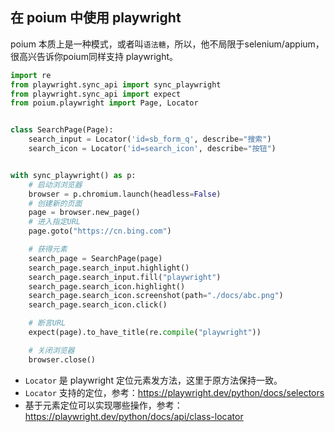 ## 在 poium 中使用 playwright

poium 本质上是一种模式，或者叫`语法糖`，所以，他不局限于selenium/appium，很高兴告诉你poium同样支持 playwright。

```python
import re
from playwright.sync_api import sync_playwright
from playwright.sync_api import expect
from poium.playwright import Page, Locator


class SearchPage(Page):
    search_input = Locator('id=sb_form_q', describe="搜索")
    search_icon = Locator('id=search_icon', describe="按钮")


with sync_playwright() as p:
    # 启动浏浏览器
    browser = p.chromium.launch(headless=False)
    # 创建新的页面
    page = browser.new_page()
    # 进入指定URL
    page.goto("https://cn.bing.com")

    # 获得元素
    search_page = SearchPage(page)
    search_page.search_input.highlight()
    search_page.search_input.fill("playwright")
    search_page.search_icon.highlight()
    search_page.search_icon.screenshot(path="./docs/abc.png")
    search_page.search_icon.click()

    # 断言URL
    expect(page).to_have_title(re.compile("playwright"))

    # 关闭浏览器
    browser.close()
```

* `Locator` 是 playwright 定位元素发方法，这里于原方法保持一致。
* `Locator` 支持的定位，参考：https://playwright.dev/python/docs/selectors
* 基于元素定位可以实现哪些操作，参考：https://playwright.dev/python/docs/api/class-locator


